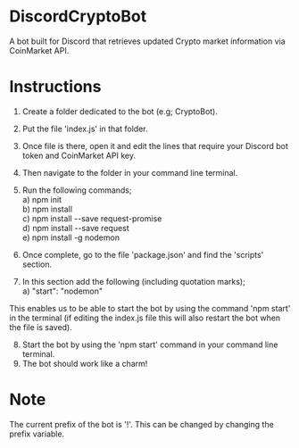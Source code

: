 # DiscordCryptoBot
A bot built for Discord that retrieves updated Crypto market information via CoinMarket API.

# Instructions

1. Create a folder dedicated to the bot (e.g; CryptoBot).
2. Put the file 'index.js' in that folder.
3. Once file is there, open it and edit the lines that require your Discord bot token and CoinMarket API key. 
4. Then navigate to the folder in your command line terminal.
5. Run the following commands;
<br />a)  npm init
<br />b)  npm install
<br />c)  npm install --save request-promise
<br />d)  npm install --save request
<br />e)  npm install -g nodemon

6. Once complete, go to the file 'package.json' and find the 'scripts' section.
7. In this section add the following (including quotation marks);
<br />a)  "start": "nodemon"

This enables us to be able to start the bot by using the command 'npm start' in the terminal (if editing the index.js file this will also restart the bot when the file is saved).

8. Start the bot by using the 'npm start' command in your command line terminal.
9. The bot should work like a charm!

# Note
The current prefix of the bot is '!'. This can be changed by changing the prefix variable. 
